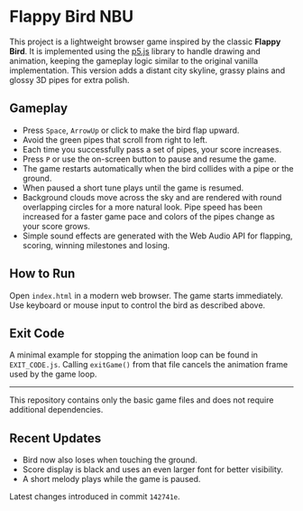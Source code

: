 # Flappy Bird NBU

This project is a lightweight browser game inspired by the classic **Flappy Bird**.
It is implemented using the [p5.js](https://p5js.org/) library to handle
drawing and animation, keeping the gameplay logic similar to the original
vanilla implementation.
This version adds a distant city skyline, grassy plains and glossy 3D pipes for extra polish.

## Gameplay

* Press `Space`, `ArrowUp` or click to make the bird flap upward.
* Avoid the green pipes that scroll from right to left.
* Each time you successfully pass a set of pipes, your score increases.
* Press `P` or use the on-screen button to pause and resume the game.
* The game restarts automatically when the bird collides with a pipe or the
  ground.
* When paused a short tune plays until the game is resumed.
* Background clouds move across the sky and are rendered with round overlapping
  circles for a more natural look. Pipe speed has been increased for a faster
  game pace and colors of the pipes change as your score grows.
* Simple sound effects are generated with the Web Audio API for flapping,
  scoring, winning milestones and losing.

## How to Run

Open `index.html` in a modern web browser. The game starts immediately.
Use keyboard or mouse input to control the bird as described above.

## Exit Code

A minimal example for stopping the animation loop can be found in
`EXIT_CODE.js`. Calling `exitGame()` from that file cancels the animation
frame used by the game loop.

---

This repository contains only the basic game files and does not require
additional dependencies.

## Recent Updates

* Bird now also loses when touching the ground.
* Score display is black and uses an even larger font for better visibility.
* A short melody plays while the game is paused.

Latest changes introduced in commit `142741e`.
